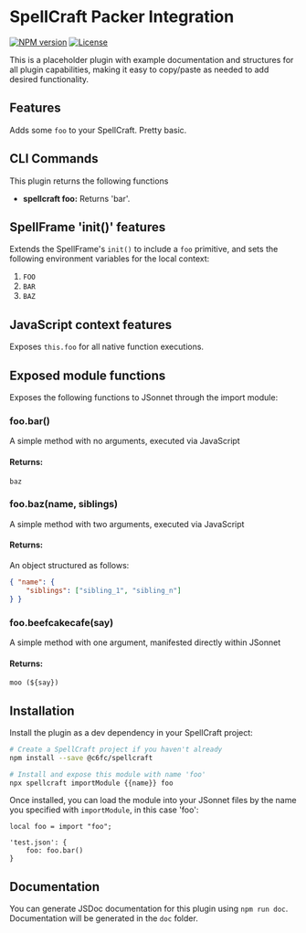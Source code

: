 # SpellCraft Packer Integration

[![NPM version](https://img.shields.io/npm/v/{{name}}.svg?style=flat)](https://www.npmjs.com/package/{{name}})
[![License](https://img.shields.io/npm/l/{{name}}.svg?style=flat)](https://opensource.org/licenses/MIT)

This is a placeholder plugin with example documentation and structures for all plugin capabilities, making it easy to copy/paste as needed to add desired functionality.

## Features

Adds some `foo` to your SpellCraft. Pretty basic.

## CLI Commands

This plugin returns the following functions
*	**spellcraft foo:** Returns 'bar'.

## SpellFrame 'init()' features

Extends the SpellFrame's `init()` to include a `foo` primitive, and sets the following environment variables for the local context:

1. `FOO`
2. `BAR`
3. `BAZ`

## JavaScript context features

Exposes `this.foo` for all native function executions.

## Exposed module functions

Exposes the following functions to JSonnet through the import module:

### foo.bar()

A simple method with no arguments, executed via JavaScript

#### Returns:

`baz`

### foo.baz(name, siblings)

A simple method with two arguments, executed via JavaScript

#### Returns:

An object structured as follows:

```json
{ "name": {
	"siblings": ["sibling_1", "sibling_n"]
} }
```

### foo.beefcakecafe(say)

A simple method with one argument, manifested directly within JSonnet

#### Returns:

`moo (${say})`


## Installation

Install the plugin as a dev dependency in your SpellCraft project:

```bash
# Create a SpellCraft project if you haven't already
npm install --save @c6fc/spellcraft

# Install and expose this module with name 'foo'
npx spellcraft importModule {{name}} foo
```

Once installed, you can load the module into your JSonnet files by the name you specified with `importModule`, in this case 'foo':

```jsonnet
local foo = import "foo";

'test.json': {
	foo: foo.bar()
}
```

## Documentation

You can generate JSDoc documentation for this plugin using `npm run doc`. Documentation will be generated in the `doc` folder.